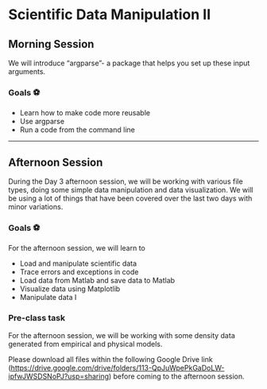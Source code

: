 Scientific Data Manipulation II
=================================================

## Morning Session
We will introduce “argparse”- a package that helps you set up these input arguments. 

### Goals ⚽

- Learn how to make code more reusable 
- Use argparse 
- Run a code from the command line

------------------

## Afternoon Session

During the Day 3 afternoon session, we will be working with various file types, doing some simple data 
manipulation and data visualization. We will be using a lot of things that have been covered over the last two days 
with minor variations.

### Goals ⚽

For the afternoon session, we will learn to
- Load and manipulate scientific data
- Trace errors and exceptions in code
- Load data from Matlab and save data to Matlab
- Visualize data using Matplotlib
- Manipulate data I

### Pre-class task
For the afternoon session, we will be working with some density data generated from empirical and physical models.

Please download all files within the following Google Drive link (https://drive.google.com/drive/folders/113-QpJuWpePkGaDoLW-ipfwJWSDSNoPJ?usp=sharing) before coming to the afternoon session.
